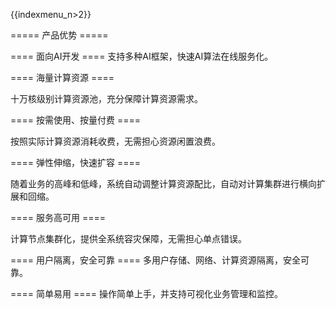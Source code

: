 {{indexmenu_n>2}}

===== 产品优势 =====

==== 面向AI开发 ====
支持多种AI框架，快速AI算法在线服务化。

==== 海量计算资源 ====

十万核级别计算资源池，充分保障计算资源需求。

==== 按需使用、按量付费 ====

按照实际计算资源消耗收费，无需担心资源闲置浪费。

==== 弹性伸缩，快速扩容 ====

随着业务的高峰和低峰，系统自动调整计算资源配比，自动对计算集群进行横向扩展和回缩。

==== 服务高可用 ====

计算节点集群化，提供全系统容灾保障，无需担心单点错误。

==== 用户隔离，安全可靠 ====
多用户存储、网络、计算资源隔离，安全可靠。

==== 简单易用 ====
操作简单上手，并支持可视化业务管理和监控。